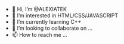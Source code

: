 - 👋 Hi, I’m @ALEXIATEK
- 👀 I’m interested in HTML/CSS/JAVASCRIPT
- 🌱 I’m currently learning C++
- 💞️ I’m looking to collaborate on ...
- 📫 How to reach me ...

<!---
ALEXIATEK/ALEXIATEK is a ✨ special ✨ repository because its `README.md` (this file) appears on your GitHub profile.
You can click the Preview link to take a look at your changes.
--->
